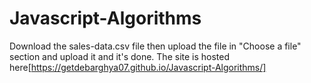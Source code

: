 # Javascript-Algorithms
Download the sales-data.csv file then upload the file in "Choose a file" section and upload it and it's done. The site is hosted here[https://getdebarghya07.github.io/Javascript-Algorithms/]
